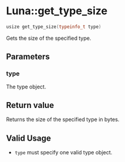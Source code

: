 # Luna::get_type_size

```c++
usize get_type_size(typeinfo_t type)
```

Gets the size of the specified type. 



## Parameters
### type
The type object. 

## Return value
Returns the size of the specified type in bytes. 

## Valid Usage
* `type` must specify one valid type object. 

